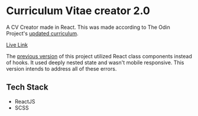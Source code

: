# Curriculum Vitae creator 2.0

A CV Creator made in React. This was made according to The Odin Project's [updated curriculum](https://www.theodinproject.com/lessons/node-path-react-new-cv-application).

[Live Link](https://cv-appv2.netlify.app/)

The [previous version](https://github.com/DrantDumani/cv-app) of this project utilized React class components instead of hooks. It used deeply nested state and wasn't mobile responsive. This version intends to address all of these errors.

## Tech Stack

- ReactJS
- SCSS
